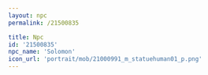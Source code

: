 ```yaml
---
layout: npc
permalink: /21500835

title: Npc
id: '21500835'
npc_name: 'Solomon'
icon_url: 'portrait/mob/21000991_m_statuehuman01_p.png'
---
```

